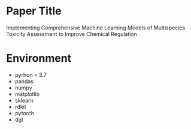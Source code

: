 # Paper Title
Implementing Comprehensive Machine Learning Models of Multispecies Toxicity Assessment to Improve Chemical Regulation

# Environment
+ pyrhon = 3.7
+ pandas
+ numpy
+ matplotlib
+ sklearn
+ rdkit
+ pytorch
+ dgl
